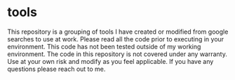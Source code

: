 # tools
This repository is a grouping of tools I have created or modified from google searches to use at work. Please read all the code prior to executing in your environment. This code has not been tested outside of my working environment. The code in this repository is not covered under any warranty. Use at your own risk and modify as you feel applicable. If you have any questions please reach out to me.
